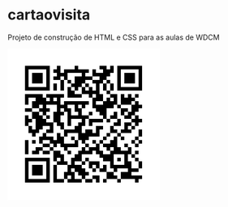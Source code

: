 # cartaovisita
Projeto de construção de HTML e CSS para as aulas de WDCM

![Foto da Vitória](/frame.png "QR code para ver no telemóvel")
